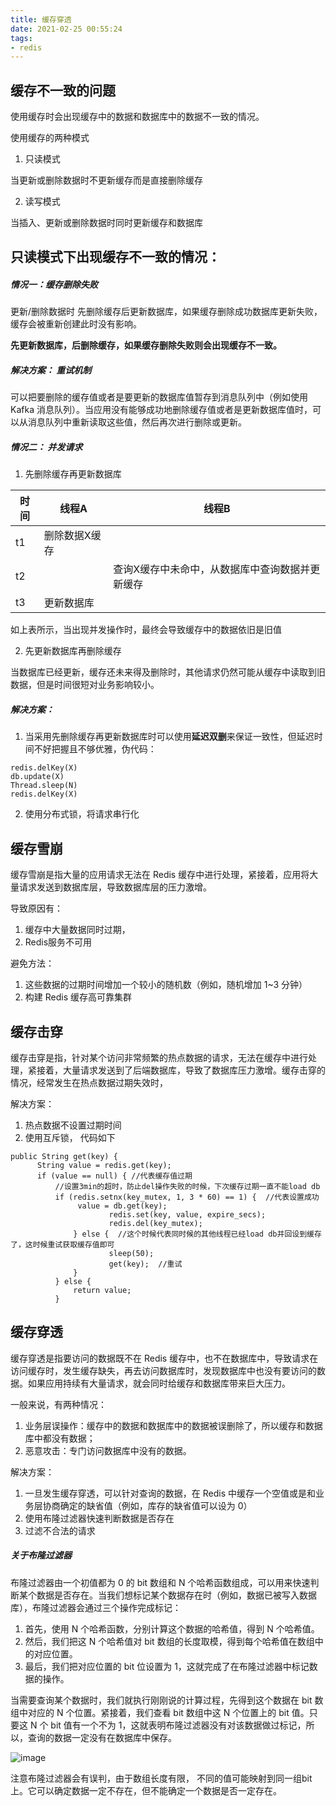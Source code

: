```yaml
---
title: 缓存穿透
date: 2021-02-25 00:55:24
tags:
- redis
---
```




## 缓存不一致的问题

使用缓存时会出现缓存中的数据和数据库中的数据不一致的情况。

使用缓存的两种模式 

 1. 只读模式
 
当更新或删除数据时不更新缓存而是直接删除缓存

 2. 读写模式

当插入、更新或删除数据时同时更新缓存和数据库


## 只读模式下出现缓存不一致的情况：

 
##### 情况一：缓存删除失败
更新/删除数据时
先删除缓存后更新数据库，如果缓存删除成功数据库更新失败，缓存会被重新创建此时没有影响。

**先更新数据库，后删除缓存，如果缓存删除失败则会出现缓存不一致。**

##### 解决方案：  重试机制

可以把要删除的缓存值或者是要更新的数据库值暂存到消息队列中（例如使用 Kafka 消息队列）。当应用没有能够成功地删除缓存值或者是更新数据库值时，可以从消息队列中重新读取这些值，然后再次进行删除或更新。

##### 情况二： 并发请求

1. 先删除缓存再更新数据库

时间 | 线程A | 线程B
---|---|---
t1 | 删除数据X缓存  |
t2 |   |   查询X缓存中未命中，从数据库中查询数据并更新缓存
t3 | 更新数据库  |

如上表所示，当出现并发操作时，最终会导致缓存中的数据依旧是旧值

2. 先更新数据库再删除缓存

当数据库已经更新，缓存还未来得及删除时，其他请求仍然可能从缓存中读取到旧数据，但是时间很短对业务影响较小。

##### 解决方案：

1. 当采用先删除缓存再更新数据库时可以使用**延迟双删**来保证一致性，但延迟时间不好把握且不够优雅，伪代码：

```
redis.delKey(X)
db.update(X)
Thread.sleep(N)
redis.delKey(X)
```

2. 使用分布式锁，将请求串行化


## 缓存雪崩

缓存雪崩是指大量的应用请求无法在 Redis 缓存中进行处理，紧接着，应用将大量请求发送到数据库层，导致数据库层的压力激增。

导致原因有：
1. 缓存中大量数据同时过期， 
2. Redis服务不可用

避免方法：

1. 这些数据的过期时间增加一个较小的随机数（例如，随机增加 1~3 分钟）
2. 构建 Redis 缓存高可靠集群

## 缓存击穿

缓存击穿是指，针对某个访问非常频繁的热点数据的请求，无法在缓存中进行处理，紧接着，大量请求发送到了后端数据库，导致了数据库压力激增。缓存击穿的情况，经常发生在热点数据过期失效时，

解决方案：
1. 热点数据不设置过期时间
2. 使用互斥锁， 代码如下
```
public String get(key) {
      String value = redis.get(key);
      if (value == null) { //代表缓存值过期
          //设置3min的超时，防止del操作失败的时候，下次缓存过期一直不能load db
		  if (redis.setnx(key_mutex, 1, 3 * 60) == 1) {  //代表设置成功
               value = db.get(key);
                      redis.set(key, value, expire_secs);
                      redis.del(key_mutex);
              } else {  //这个时候代表同时候的其他线程已经load db并回设到缓存了，这时候重试获取缓存值即可
                      sleep(50);
                      get(key);  //重试
              }
          } else {
              return value;      
          }

```

## 缓存穿透

缓存穿透是指要访问的数据既不在 Redis 缓存中，也不在数据库中，导致请求在访问缓存时，发生缓存缺失，再去访问数据库时，发现数据库中也没有要访问的数据。如果应用持续有大量请求，就会同时给缓存和数据库带来巨大压力。

一般来说，有两种情况：
1. 业务层误操作：缓存中的数据和数据库中的数据被误删除了，所以缓存和数据库中都没有数据；
2. 恶意攻击：专门访问数据库中没有的数据。

解决方案：
1. 一旦发生缓存穿透，可以针对查询的数据，在 Redis 中缓存一个空值或是和业务层协商确定的缺省值（例如，库存的缺省值可以设为 0）
2. 使用布隆过滤器快速判断数据是否存在   
3. 过滤不合法的请求

##### 关于布隆过滤器

布隆过滤器由一个初值都为 0 的 bit 数组和 N 个哈希函数组成，可以用来快速判断某个数据是否存在。当我们想标记某个数据存在时（例如，数据已被写入数据库），布隆过滤器会通过三个操作完成标记：
1. 首先，使用 N 个哈希函数，分别计算这个数据的哈希值，得到 N 个哈希值。
2. 然后，我们把这 N 个哈希值对 bit 数组的长度取模，得到每个哈希值在数组中的对应位置。
3. 最后，我们把对应位置的 bit 位设置为 1，这就完成了在布隆过滤器中标记数据的操作。

当需要查询某个数据时，我们就执行刚刚说的计算过程，先得到这个数据在 bit 数组中对应的 N 个位置。紧接着，我们查看 bit 数组中这 N 个位置上的 bit 值。只要这 N 个 bit 值有一个不为 1，这就表明布隆过滤器没有对该数据做过标记，所以，查询的数据一定没有在数据库中保存。

![image](https://static001.geekbang.org/resource/image/98/68/98f7d32499e4386b40aebc3622aa7268.jpg)

注意布隆过滤器会有误判，由于数组长度有限， 不同的值可能映射到同一组bit上。它可以确定数据一定不存在，但不能确定一个数据是否一定存在。